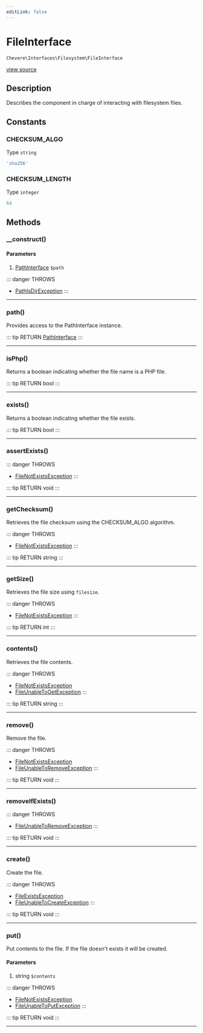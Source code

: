 ```yaml
---
editLink: false
---
```


# FileInterface

`Chevere\Interfaces\Filesystem\FileInterface`

[view source](https://github.com/chevere/chevere/blob/master/src/Chevere/Interfaces/Filesystem/FileInterface.php)

## Description

Describes the component in charge of interacting with filesystem files.

## Constants

### CHECKSUM_ALGO

Type `string`

```php
'sha256'
```

### CHECKSUM_LENGTH

Type `integer`

```php
64
```

## Methods

### __construct()

#### Parameters

1. [PathInterface](./PathInterface.md) `$path`

::: danger THROWS
- [PathIsDirException](../../Exceptions/Filesystem/PathIsDirException.md) 
:::

---

### path()

Provides access to the PathInterface instance.

::: tip RETURN
[PathInterface](./PathInterface.md)
:::

---

### isPhp()

Returns a boolean indicating whether the file name is a PHP file.

::: tip RETURN
bool
:::

---

### exists()

Returns a boolean indicating whether the file exists.

::: tip RETURN
bool
:::

---

### assertExists()

::: danger THROWS
- [FileNotExistsException](../../Exceptions/Filesystem/FileNotExistsException.md) 
:::

::: tip RETURN
void
:::

---

### getChecksum()

Retrieves the file checksum using the CHECKSUM_ALGO algorithm.

::: danger THROWS
- [FileNotExistsException](../../Exceptions/Filesystem/FileNotExistsException.md) 
:::

::: tip RETURN
string
:::

---

### getSize()

Retrieves the file size using `filesize`.

::: danger THROWS
- [FileNotExistsException](../../Exceptions/Filesystem/FileNotExistsException.md) 
:::

::: tip RETURN
int
:::

---

### contents()

Retrieves the file contents.

::: danger THROWS
- [FileNotExistsException](../../Exceptions/Filesystem/FileNotExistsException.md) 
- [FileUnableToGetException](../../Exceptions/Filesystem/FileUnableToGetException.md) 
:::

::: tip RETURN
string
:::

---

### remove()

Remove the file.

::: danger THROWS
- [FileNotExistsException](../../Exceptions/Filesystem/FileNotExistsException.md) 
- [FileUnableToRemoveException](../../Exceptions/Filesystem/FileUnableToRemoveException.md) 
:::

::: tip RETURN
void
:::

---

### removeIfExists()

::: danger THROWS
- [FileUnableToRemoveException](../../Exceptions/Filesystem/FileUnableToRemoveException.md) 
:::

::: tip RETURN
void
:::

---

### create()

Create the file.

::: danger THROWS
- [FileExistsException](../../Exceptions/Filesystem/FileExistsException.md) 
- [FileUnableToCreateException](../../Exceptions/Filesystem/FileUnableToCreateException.md) 
:::

::: tip RETURN
void
:::

---

### put()

Put contents to the file. If the file doesn't exists it will be created.

#### Parameters

1. string `$contents`

::: danger THROWS
- [FileNotExistsException](../../Exceptions/Filesystem/FileNotExistsException.md) 
- [FileUnableToPutException](../../Exceptions/Filesystem/FileUnableToPutException.md) 
:::

::: tip RETURN
void
:::

---
